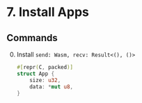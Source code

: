 # 7. Install Apps

## Commands
 0. Install `send: Wasm, recv: Result<(), ()>`
    ```rust
    #[repr(C, packed)]
    struct App {
        size: u32,
        data: *mut u8,
    }
    ```
